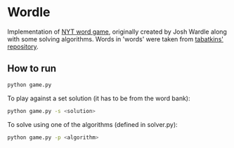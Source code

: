 # Wordle
Implementation of [NYT word game](https://www.nytimes.com/games/wordle/index.html), originally created by Josh Wardle along with some solving algorithms. Words in 'words' were taken from [tabatkins' repository](https://github.com/tabatkins/wordle-list).  

## How to run
```bash
python game.py
```  

To play against a set solution (it has to be from the word bank):
```bash
python game.py -s <solution>
```  

To solve using one of the algorithms (defined in solver.py):
```bash
python game.py -p <algorithm>
```

